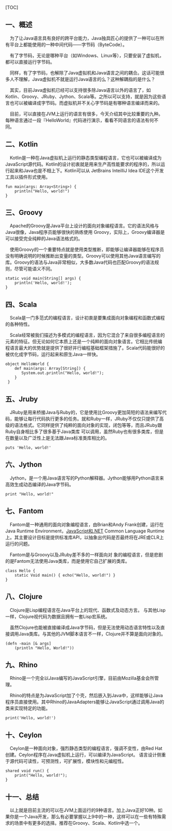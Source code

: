 [TOC]

## 一、概述

 为了让Java语言具有良好的跨平台能力，Java独具匠心的提供了一种可以在所有平台上都能使用的一种中间代码——字节码（ByteCode）。

 有了字节码，无论是哪种平台（如Windows、Linux等），只要安装了虚拟机，都可以直接运行字节码。

 同样，有了字节码，也解除了Java虚拟机和Java语言之间的耦合。这话可能很多人不理解，Java虚拟机不就是运行Java语言的么？这种解耦指的是什么？

 其实，目前Java虚拟机已经可以支持很多除Java语言以外的语言了，如Kotlin、Groovy、JRuby、Jython、Scala等。之所以可以支持，就是因为这些语言也可以被编译成字节码。而虚拟机并不关心字节码是有哪种语言编译而来的。

 目前，可以直接在JVM上运行的语言有很多，今天介绍其中比较重要的九种。每种语言通过一段『HelloWorld』代码进行演示，看看不同语言的语法有何不同。

## 二、Kotlin

 Kotlin是一种在Java虚拟机上运行的静态类型编程语言，它也可以被编译成为JavaScript源代码。Kotlin的设计初衷就是用来生产高性能要求的程序的，所以运行起来和Java也是不相上下。Kotlin可以从 JetBrains InteilliJ Idea IDE这个开发工具以插件形式使用。

```
fun main(args: Array<String>) {
    println("Hello, world!")
}
```

## 三、Groovy

 Apache的Groovy是Java平台上设计的面向对象编程语言。它的语法风格与Java很像，Java程序员能够很快的熟练使用 Groovy，实际上，Groovy编译器是可以接受完全纯粹的Java语法格式的。

 使用Groovy的一个重要特点就是使用类型推断，即能够让编译器能够在程序员没有明确说明的时候推断出变量的类型。Groovy可以使用其他Java语言编写的库。Groovy的语法与Java非常相似，大多数Java代码也匹配Groovy的语法规则，尽管可能语义不同。

```
static void main(String[] args) {
    println('Hello, world!');
}
```

## 四、Scala

 Scala是一门多范式的编程语言，设计初衷是要集成面向对象编程和函数式编程的各种特性。

 Scala经常被我们描述为多模式的编程语言，因为它混合了来自很多编程语言的元素的特征。但无论如何它本质上还是一个纯粹的面向对象语言。它相比传统编 程语言最大的优势就是提供了很好并行编程基础框架措施了。Scala代码能很好的被优化成字节码，运行起来和原生Java一样快。

```
object HelloWorld {
    def main(args: Array[String]) {
       System.out.println("Hello, world!");
    }
 }
```

## 五、Jruby

 JRuby是用来桥接Java与Ruby的，它是使用比Groovy更加简短的语法来编写代码，能够让每行代码执行更多的任务。就和Ruby一样，JRuby不仅仅只提供了高级的语法格式。它同样提供了纯粹的面向对象的实现，闭包等等，而且JRuby跟Ruby自身相比多了很多基于Java类库 可以调用，虽然Ruby也有很多类库，但是在数量以及广泛性上是无法跟Java标准类库相比的。

```
puts 'Hello, world!'
```

## 六、Jython

 Jython，是一个用Java语言写的Python解释器。Jython能够用Python语言来高效生成动态编译的Java字节码。

```
print "Hello, world!"
```

## 七、Fantom

 Fantom是一种通用的面向对象编程语言，由Brian和Andy Frank创建，运行在Java Runtime Environment，[JavaScript和.NET](http://xn--JavaScript-qh7q.NET) Common Language Runtime上。其主要设计目标是提供标准库API，以抽象出代码是否最终将在JRE或CLR上运行的问题。

 Fantom是与Groovy以及JRuby差不多的一样面向对 象的编程语言，但是悲剧的是Fantom无法使用Java类库，而是使用它自己扩展的类库。

```
class Hello {
    static Void main() { echo("Hello, world!") }
}
```

## 八、Clojure

 Clojure是Lisp编程语言在Java平台上的现代、函数式及动态方言。 与其他Lisp一样，Clojure视代码为数据且拥有一套Lisp宏系统。

 虽然Clojure也能被直接编译成Java字节码，但是无法使用动态语言特性以及直 接调用Java类库。与其他的JVM脚本语言不一样，Clojure并不算是面向对象的。

```
(defn -main [& args]
    (println "Hello, World!"))
```

## 九、Rhino

 Rhino是一个完全以Java编写的JavaScript引擎，目前由Mozilla基金会所管理。

 Rhino的特点是为JavaScript加了个壳，然后嵌入到Java中，这样能够让Java程序员直接使用。其中Rhino的JavaAdapters能够让JavaScript通过调用Java的类来实现特定的功能。

```
print('Hello, world!')
```

## 十、Ceylon

 Ceylon是一种面向对象，强烈静态类型的编程语言，强调不变性，由Red Hat创建。Ceylon程序在Java虚拟机上运行，可以编译为JavaScript。 语言设计侧重于源代码可读性，可预测性，可扩展性，模块性和元编程性。

```
shared void run() {
    print("Hello, world!");
}
```

## 十一、总结

 以上就是目前主流的可以在JVM上面运行的9种语言。加上Java正好10种。如果你是一个Java开发，那么有必要掌握以上9中的一种，这样可以在一些有特殊需求的场景中有更多的选择。推荐在Groovy、Scala、Kotlin中选一个。